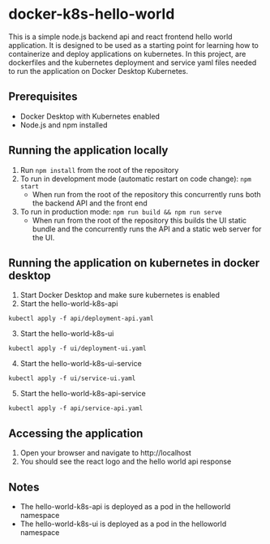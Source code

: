 # docker-k8s-hello-world

This is a simple node.js backend api and react frontend hello world application.  It is designed to be used as a starting point for learning how to containerize and deploy applications on kubernetes.  In this project, are dockerfiles and the kubernetes deployment and service yaml files needed to run the application on Docker Desktop Kubernetes.

## Prerequisites
- Docker Desktop with Kubernetes enabled
- Node.js and npm installed

## Running the application locally

1. Run `npm install` from the root of the repository
2. To run in development mode (automatic restart on code change): `npm start`
    * When run from the root of the repository this concurrently runs both the backend API and the front end
3. To run in production mode: `npm run build && npm run serve`
    * When run from the root of the repository this builds the UI static bundle and the concurrently runs the API and a static web server for the UI.

## Running the application on kubernetes in docker desktop
1. Start Docker Desktop and make sure kubernetes is enabled
2. Start the hello-world-k8s-api
```
kubectl apply -f api/deployment-api.yaml
```
3. Start the hello-world-k8s-ui
```
kubectl apply -f ui/deployment-ui.yaml
```
4. Start the hello-world-k8s-ui-service
```
kubectl apply -f ui/service-ui.yaml
```
5. Start the hello-world-k8s-api-service
```
kubectl apply -f api/service-api.yaml
```

## Accessing the application
1. Open your browser and navigate to http://localhost
2. You should see the react logo and the hello world api response

## Notes
- The hello-world-k8s-api is deployed as a pod in the helloworld namespace
- The hello-world-k8s-ui is deployed as a pod in the helloworld namespace

